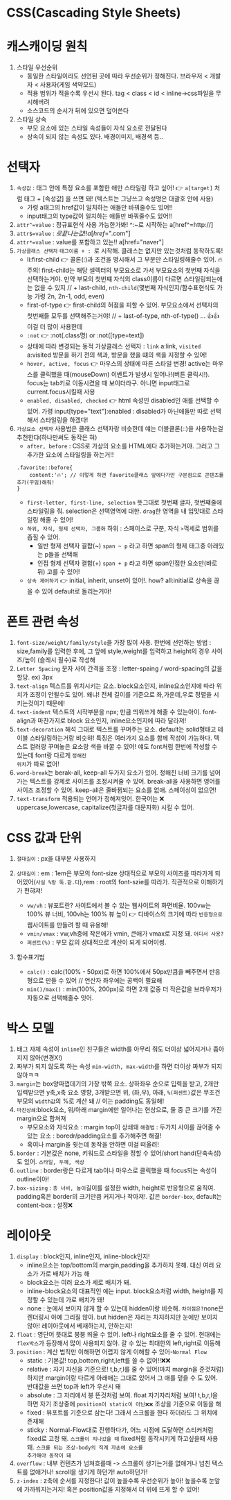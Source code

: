 # CSS(Cascading Style Sheets)

<h1>캐스캐이딩 원칙</h1>

1. 스타일 우선순위
    - 동일한 스타일이라도 선언된 곳에 따라 우선순위가 정해진다. 브라우저 < 개발자 < 사용자(게임 색약모드)
    - 적용 범위가 적을수록 우선시 된다. tag < class < id < inline->css파일을 무시해버려
    - 소스코드의 순서가 뒤에 있으면 덮어쓴다
2. 스타일 상속
    - 부모 요소에 있는 스타일 속성들이 자식 요소로 전달된다
    - 상속이 되지 않는 속성도 있다. 배경이미지, 배경색 등..

# 선택자

1. <code>속성값</code> : 태그 안에 특정 요소를 포함한 애만 스타일링 하고 싶어! 👉 <code>a[target]</code> 처럼 태그 + [속성값] 을 쓰면 돼! (텍스트는 그냥쓰고 속성명은 대괄호 안에 사용)
    - 가령 a태그의 href값이 일치하는 애들만 바꿔줄수도 있어!!
    - input태그의 type값이 일치하는 애들만 바꿔줄수도 있어!!
2. <code>attr^=value</code> : 정규표현식 사용 가능한가봐! ^:~로 시작하는 a[href^=http://]
3. <code>attr$=value</code> : $로 끝나는 값!! a[href$=".com"]
4. <code>attr*=value</code> : value를 포함하고 있는!! a[href="naver"]
5. <code>가상클래스 선택자</code> <code>태그이름 + : </code>로 시작해. 클래스는 없지만 있는것처럼 동작하도록!
    - li:first-child 👉 콜론(:)과 조건을 명시해서 그 부분만 스타일링해줄수 있어. 🔥주의! first-child는 해당 셀렉터의 부모요소로 가서 부모요소의 첫번째 자식을 선택하는거야. 만약 부모의 첫번쨰 자식의 class이름이 다르면 스타일링되는애는 없을 수 있지 // + last-child, <code>nth-child</code>(몇번째 자식인지/함수표현식도 가능 가령 2n, 2n-1, odd, even)
    - first-of-type 👉 first-child의 허점을 피할 수 있어. 부모요소에서 선택자의 첫번째들 모두를 선택해주는거야! // + last-of-type, nth-of-type() ...  👍👍이걸 더 많이 사용한데
    - <code>:not</code> 👉 :not(.class명) or :not([type=text])
    - 상태에 따라 변경되는 동적 가상클래스 선택자 : <code>link</code> a:link, <code>visited</code> a:visited 방문을 하기 전의 색과, 방문을 했을 떄의 색을 지정할 수 있어!
    - <code>hover, active, focus</code> 👉 마우스의 상태에 따른 스타일 변경! active는 마우스를 클릭했을 때(mouseDown) 이벤트가 발생시 일어나!(버튼 클릭시!). focus는 tab키로 이동시켰을 때 보이더라구. 아니면 input태그로 current.focus시킬때 사용
    - <code>enabled, disabled, checked</code> 👉 html 속성인 disabled인 애를 선택할 수 있어. 가령 input[type="text"]:enabled : disabled가 아닌애들만 따로 선택해서 스타일링을 하겠다!
6. <code>가상요소 선택자</code> 사용법은 클래스 선택자랑 비슷한데 얘는 더블클론(::)을 사용하는걸 추천한댜(하나만써도 동작은 혀)
    - <code>after, before</code> : CSS로 가상의 요소를 HTML에다 추가하는거야. 그러고 그 추가한 요소에 스타일링을 하는거!!
    ```
    .favorite::before{
        content:'🔥'; // 이렇게 하면 favorite클래스 앞에다가만 구분점으로 콘텐츠를 추가(꾸밈)해줘!
    }
    ```
    - <code>first-letter, first-line, selection</code> 뜻그대로 첫번쨰 글자, 첫번쨰줄에 스타일링을 줘. selection은 선택영역에 대한. <code>drag</code>한 영역을 내 입맛대로 스타일링 해줄 수 있어!
    - <code>하위, 자식, 형제 선택자, 그룹화</code> 하위 : 스페이스로 구분, 자식 <code>></code>꺽세로 범위를 좁힐 수 있어.
        - 일반 형제 선택자 결합(~) <code>span ~ p</code> 라고 하면 span의 형제 태그중 아래있는 p들을 선택해
        - 인접 형제 선택자 결합(+) <code>span + p</code> 라고 하면 span인접한 요소만(바로 뒤) 고를 수 있어!
    - <code>상속 제어하기</code> 👉 initial, inherit, unset이 있어!. how? all:initial로 상속을 끊을 수 있어 default로 돌리는거야!

# 폰트 관련 속성

1. <code>font-size/weight/family/style</code>을 가장 많이 사용. 한번에 선언하는 방법 : size,family를 입력한 후에, 그 앞에 style,weight를 입력하고 height의 경우 사이즈/높이 (슬레시 필수)로 작성해
2. <code>Letter Spacing</code> 문자 사이 간격을 조정 : letter-spaing / word-spacing의 값을 할당. ex) 3px
3. <code>text-align</code> 텍스트를 위치시키는 요소. block요소인지, inline요소인지에 따라 위치가 조정이 안될수도 있어. 왜냐! 전체 길이를 기준으로 좌,가운데,우로 정렬을 시키는것이기 때문에!
4. <code>text-indent</code> 텍스트의 시작부분을 npx; 만큼 띄워쓰게 해줄 수 있는아이. font-align과 마찬가지로 block 요소인지, inline요소인지에 따라 달라져!
5. <code>text-decoration</code> 해석 그대로 텍스트를 꾸며주는 요소. default는 solid형태고 테이블 스타일링하는거랑 비슷햐! 특징은 여러가지 요소를 함께 작성이 가능하다. 텍스트 컬러랑 꾸며놓은 요소랑 색을 바꿀 수 있어! 얘도 font처럼 한번에 작성할 수 있는데 font랑 다르게 <code>정해진 위치</code>가 따로 없어!
6. <code>word-break</code>는 berak-all, keep-all 두가지 요소가 있어. 정해진 너비 크기를 넘어가는 텍스트를 강제로 사이즈를 조정시켜줄 수 있어. break-all을 사용하면 영어를 사이즈 조정할 수 있어. keep-all은 줄바뀜되는 요소를 없애. 스페이싱이 없으면!
7. <code>text-transform</code> 적용되는 언어가 정해져잇어. 한국어는 ❌ uppercase,lowercase, capitalize(첫글자를 대문자화) 시킬 수 있어.

# CSS 값과 단위

1. <code>절대길이</code> : px을 대부분 사용하지
2. <code>상대길이</code> : em : 1em은 부모의 font-size 상대적으로 부모의 사이즈를 따라가게 되어있어(<code>사실 %랑 똑.같.다</code>),rem : root의 font-szie를 따라가. 직관적으로 이해하기가 편햐져!
    - <code>vw/vh</code> : 뷰포트란? 사이트에서 볼 수 있는 웹사이트의 화면비율. 100vw는 100% 뷰 너비, 100vh는 100% 뷰 높이 👉 디바이스의 크기에 따라 <code>반응형으로</code>웹사이트를 만들려 할 때 유용해!
    - <code>vmin/vmax</code> : vw,vh중에 작은애가 vmin, 큰애가 vmax로 지정 돼. <code>어디서 사용?</code>
    - <code>퍼센트(%)</code> : 부모 값의 상대적으로 계산이 되게 되어이썽. 

3. 함수표기법
    - <code>calc()</code> : calc(100% - 50px)로 하면 100%에서 50px만큼을 빼주면서 반응형으로 만들 수 있어 // 연산자 좌우에는 공백이 필요해
    - <code>min()/max()</code> : min(100%, 200px)로 하면 2개 값중 더 작은값을 브라우저가 자동으로 선택해줄수 잇어.

# 박스 모델

1. 태그 자체 속성이 <code>inline</code>인 친구들은 width를 아무리 줘도 더이상 넓어지거나 좁아지지 않아(변경X!)
2. 짜부가 되지 않도록 하는 속성 <code>min-width, max-width</code>를 하면 더이상 짜부가 되지 않아ㅋㅋ
3. <code>margin</code>는 box양파껍데기의 가장 밖쪽 요소. 상하좌우 순으로 입력을 받고, 2개만 입력받으면 y축,x축 요소 영향, 3개받으면 위, (좌,우), 아래, <code>%(퍼센트)</code>값은 무조건 부모의 <code>width값</code>의 %로 계산 돼 // 이는 padding도 동일해!
4. <code>마진상쇄</code>:block요소, 위/아래 margin에만 일어나는 현상으로, 둘 중 큰 크기를 가진 margin으로 합쳐져
    - 부모요소와 자식요소 : margin top이 상쇄돼 <code>해결법</code> : 두가지 사이를 끊어줄 수 있는 요소 : boredr/padding요소를 추가해주면 해결!
    - 혹여나 margin을 줫는데 동작을 안하면 이걸 떠올려!
5. <code>border</code> : 기본값은 none, 키워드로 스타일을 정할 수 있어/short hand(단축속성)도 있어. <code>스타일, 두꼐, 색상</code>
6. <code>outline</code> : border랑은 다르게 tab이나 마우스로 클릭했을 때 focus되는 속성이 outline이야!
7. <code>box-sizing</code> : <code>총 너비, 높이</code>길이를 설정한 width, height로 반응형으로 움직여. padding혹은 border의 크기만큼 커지거나 작아져!. 값은 <code>border-box</code>, default는 content-box : 설정❌

# 레이아웃

1. <code>display</code> : block인지, inline인지, inline-block인지! 
    - inline요소는 top/bottom의 margin,padding을 추가하지 못해. 대신 여러 요소가 가로 배치가 가능 해
    - block요소는 여러 요소가 세로 배치가 돼. 
    - inline-block요소의 대표적인 예는 input. block요소처럼 width, height를 지정할 수 있는데 가로 배치가 돼!
    - none : 눈에서 보이지 않게 할 수 있는데 hidden이랑 비슷해. <code>차이점은?</code>none은 렌더링시 아예 그리질 않아. but hidden은 자리는 차지하지만 눈에만 보이지 않아! 레이아웃에서 베재하는지, 안하는지!
2. <code>float</code> : 영단어 뜻대로 붕붕 띄울 수 있어. left나 right요소를 줄 수 있어. 현대에는 <code>flex박스</code>가 등장해서 많이 사용되지 않아. 갈 수 있는 최대한의 left,right로 이동해
3. <code>position</code> : 계산 법칙만 이해하면 어렵지 않게 이해할 수 있어-<code>Normal Flow</code>
    - static : 기본값! top,bottom,right,left를 쓸 수 없어!!❌❌
    - relative : 자기 자신을 기준으로! t,b,r,l를 줄 수 있어(마치 margin을 준것처럼) 하지만 margin이랑 다르게 아래애는 그대로 있어서 그 애를 덮을 수 도 있어. 반대값을 쓰면 top과 left가 우선시 돼
    - absolute : 그 자리에서 붕 뜬것처럼 보여. float 자기자리처럼 보여! t,b,r,l을 하면 자기 조상중에 <code>position이 static이 아닌❌❌</code> 조상을 기준으로 이동을 해
    - fixed : 뷰포트를 기준으로 삼는다! 그래서 스크롤을 한다 하더라도 그 위치에 존재해
    - sticky : Normal-Flow대로 진행하다가, 어느 시점에 도달하면 스티커처럼 fixed로 고정 돼. <code>스크롤이 지나갔을 때</code> fixed처럼 동작시키게 하고싶을때 사용 돼. <code>스크롤 되는 조상-body의 직계 자손에 요소를 추가해야 동작이 돼</code>
4. <code>overflow</code> : 내부 컨텐츠가 넘쳐흐를때 -> 스크롤이 생기는거를 없애거나 넘친 텍스트를 없애거나! scroll을 생기게 하던가! auto하던가!
5. <code>z-index</code> : z축에 순서를 지정한다! 값이 높을수록 우선순위가 높아! 높을수록 눈앞에 가까워지는거지! 혹은 position값을 지정해서 더 위에 뜨게 할 수 있어!